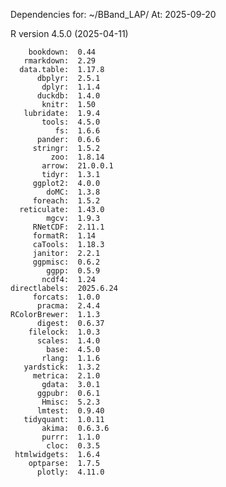 
Dependencies for: ~/BBand_LAP/ 
At: 2025-09-20 

 R version 4.5.0 (2025-04-11) 

        bookdown:  0.44    
       rmarkdown:  2.29    
      data.table:  1.17.8  
          dbplyr:  2.5.1   
           dplyr:  1.1.4   
          duckdb:  1.4.0   
           knitr:  1.50    
       lubridate:  1.9.4   
           tools:  4.5.0   
              fs:  1.6.6   
          pander:  0.6.6   
         stringr:  1.5.2   
             zoo:  1.8.14  
           arrow:  21.0.0.1
           tidyr:  1.3.1   
         ggplot2:  4.0.0   
            doMC:  1.3.8   
         foreach:  1.5.2   
      reticulate:  1.43.0  
            mgcv:  1.9.3   
         RNetCDF:  2.11.1  
         formatR:  1.14    
         caTools:  1.18.3  
         janitor:  2.2.1   
         ggpmisc:  0.6.2   
            ggpp:  0.5.9   
           ncdf4:  1.24    
    directlabels:  2025.6.24
         forcats:  1.0.0   
          pracma:  2.4.4   
    RColorBrewer:  1.1.3   
          digest:  0.6.37  
        filelock:  1.0.3   
          scales:  1.4.0   
            base:  4.5.0   
           rlang:  1.1.6   
       yardstick:  1.3.2   
         metrica:  2.1.0   
           gdata:  3.0.1   
          ggpubr:  0.6.1   
           Hmisc:  5.2.3   
          lmtest:  0.9.40  
       tidyquant:  1.0.11  
           akima:  0.6.3.6 
           purrr:  1.1.0   
            cloc:  0.3.5   
     htmlwidgets:  1.6.4   
        optparse:  1.7.5   
          plotly:  4.11.0  
